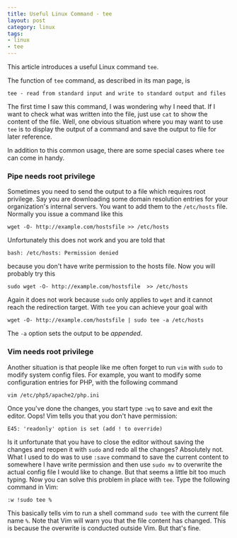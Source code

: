 ```yaml
---
title: Useful Linux Command - tee
layout: post
category: linux
tags:
- linux
- tee
---
```


This article introduces a useful Linux command `tee`.

<!--more-->

The function of `tee` command, as described in its man page, is

```
tee - read from standard input and write to standard output and files
```

The first time I saw this command, I was wondering why I need that. If I want to check what was written into the file, just use `cat` to show the content of the file. Well, one obvious situation where you may want to use `tee` is to display the output of a command and save the output to file for later reference.

In addition to this common usage, there are some special cases where `tee` can come in handy.

### Pipe needs root privilege

Sometimes you need to send the output to a file which requires root privilege. Say you are downloading some domain resolution entries for your organization's internal servers. You want to add them to the `/etc/hosts` file. Normally you issue a command like this

```
wget -O- http://example.com/hostsfile >> /etc/hosts
```

Unfortunately this does not work and you are told that

```
bash: /etc/hosts: Permission denied
```

because you don't have write permission to the hosts file. Now you will probably try this

```
sudo wget -O- http://example.com/hostsfile  >> /etc/hosts
```

Again it does not work because `sudo` only applies to `wget` and it cannot reach the redirection target. With `tee` you can achieve your goal with

```
wget -O- http://example.com/hostsfile | sudo tee -a /etc/hosts
```

The `-a` option sets the output to be _appended_.

### Vim needs root privilege

Another situation is that people like me often forget to run `vim` with `sudo` to modify system config files. For example, you want to modify some configuration entries for PHP, with the following command

```
vim /etc/php5/apache2/php.ini
```

Once you've done the changes, you start type `:wq` to save and exit the editor. Oops! Vim tells you that you don't have permission:

```
E45: 'readonly' option is set (add ! to override)
```

Is it unfortunate that you have to close the editor without saving the changes and reopen it with `sudo` and redo all the changes? Absolutely not. What I used to do was to use `:save` command to save the current content to somewhere I have write permission and then use `sudo mv` to overwrite the actual config file I would like to change. But that seems a little bit too much typing. Now you can solve this problem in place with `tee`. Type the following command in Vim:

```
:w !sudo tee %
```

This basically tells vim to run a shell command `sudo tee` with the current file name `%`. Note that Vim will warn you that the file content has changed. This is because the overwrite is conducted outside Vim. But that's fine.
